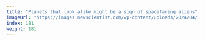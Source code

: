 ```yaml
---
title: "Planets that look alike might be a sign of spacefaring aliens"
imageUrl: "https://images.newscientist.com/wp-content/uploads/2024/04/10142113/SEI_199319035.jpg?width=788"
index: 181
weight: 181
---
```

